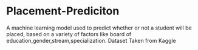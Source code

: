 # Placement-Prediciton
A machine learning model used to predict whether or not a student will be placed, based on a variety of factors like board of education,gender,stream,specialization.
Dataset Taken from Kaggle
